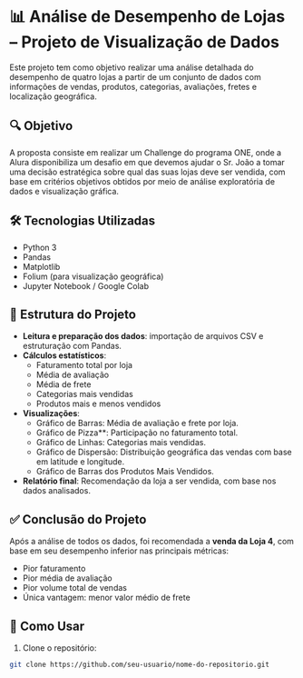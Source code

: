 # 📊 Análise de Desempenho de Lojas – Projeto de Visualização de Dados

Este projeto tem como objetivo realizar uma análise detalhada do desempenho de quatro lojas a partir de um conjunto de dados com informações de vendas, produtos, categorias, avaliações, fretes e localização geográfica.

## 🔍 Objetivo

A proposta consiste em realizar um Challenge do programa ONE, onde a Alura disponibiliza um desafio em que devemos ajudar o Sr. João a tomar uma decisão estratégica sobre qual das suas lojas deve ser vendida, com base em critérios objetivos obtidos por meio de análise exploratória de dados e visualização gráfica.

## 🛠 Tecnologias Utilizadas

- Python 3
- Pandas
- Matplotlib
- Folium (para visualização geográfica)
- Jupyter Notebook / Google Colab

## 📁 Estrutura do Projeto

- **Leitura e preparação dos dados**: importação de arquivos CSV e estruturação com Pandas.
- **Cálculos estatísticos**:
  - Faturamento total por loja
  - Média de avaliação
  - Média de frete
  - Categorias mais vendidas
  - Produtos mais e menos vendidos
- **Visualizações**:
  - Gráfico de Barras: Média de avaliação e frete por loja.
  - Gráfico de Pizza**: Participação no faturamento total.
  - Gráfico de Linhas: Categorias mais vendidas.
  - Gráfico de Dispersão: Distribuição geográfica das vendas com base em latitude e longitude.
  - Gráfico de Barras dos Produtos Mais Vendidos.
- **Relatório final**: Recomendação da loja a ser vendida, com base nos dados analisados.



## ✅ Conclusão do Projeto

Após a análise de todos os dados, foi recomendada a **venda da Loja 4**, com base em seu desempenho inferior nas principais métricas:

- Pior faturamento
- Pior média de avaliação
- Pior volume total de vendas
- Única vantagem: menor valor médio de frete


## 📌 Como Usar

1. Clone o repositório:

```bash
git clone https://github.com/seu-usuario/nome-do-repositorio.git
